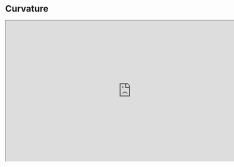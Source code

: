 # Curvature

<p><iframe title="YouTube video player" src="https://www.youtube.com/embed/YU7Ab9G3V1E?rel=0" width="800" height="450" allowfullscreen="allowfullscreen" allow="accelerometer; autoplay; clipboard-write; encrypted-media; gyroscope; picture-in-picture"></iframe></p>